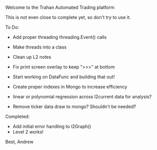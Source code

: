 Welcome to the Trahan Automated Trading platform

This is not even close to complete yet, so don't try to use it.

To Do:
- Add proper threading threading.Event() calls
- Make threads into a class
- Clean up L2 notes
- Fix print screen overlay to keep ">>>" at bottom
- Start working on DataFunc and building that out!
- Create proper indexes in Mongo to increase efficiency

- linear or polynomial regression across l2current data for analysis?
- Remove ticker data draw to mongo? Shouldn't be needed?

Completed:
- Add initial error handling to l2Graph()
- Level 2 works!

Best,
Andrew
